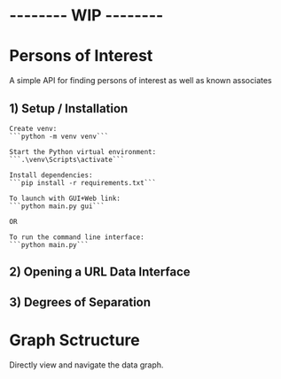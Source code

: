 # -------- WIP -------- 
# Persons of Interest
A simple API for finding persons of interest as well as known associates

## 1) Setup / Installation
    Create venv:
    ```python -m venv venv```

    Start the Python virtual environment:
    ```.\venv\Scripts\activate```

    Install dependencies:
    ```pip install -r requirements.txt```

    To launch with GUI+Web link:
    ```python main.py gui```
    
    OR
    
    To run the command line interface:
    ```python main.py```
    
## 2) Opening a URL Data Interface

## 3) Degrees of Separation

# Graph Sctructure
Directly view and navigate the data graph.
